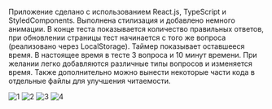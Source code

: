 Приложение сделано с использованием React.js, TypeScript и StyledComponents. Выполнена стилизация и добавлено немного анимации.
В конце теста показывается количество правильных ответов, при обновлении страницы тест начинается с того же вопроса (реализовано через LocalStorage).
Таймер показывает оставшееся время. 
В настоящее время в тесте 3 вопроса и 10 минут времени. При желании легко добавляются различные типы вопросов и изменяется время. 
Также дополнительно можно вынести некоторые части кода в отдельные файлы для улучшения читаемости.



![1](https://github.com/Allakhverdiev1/FrontendTest/assets/160232071/b6d392fc-d898-441d-a904-c342dcb231b0)
![2](https://github.com/Allakhverdiev1/FrontendTest/assets/160232071/a7608d93-7810-46e3-ab6c-61df3f388380)
![3](https://github.com/Allakhverdiev1/FrontendTest/assets/160232071/8d89aaeb-38c2-4ba0-9ebc-6c5b5163762d)
![4](https://github.com/Allakhverdiev1/FrontendTest/assets/160232071/ef5ef890-9051-4fd3-ba08-aa932d6dac46)
